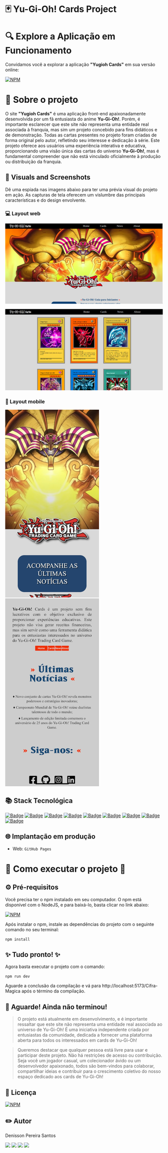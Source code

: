 # 🃏 Yu-Gi-Oh! Cards Project


# 🔍 Explore a Aplicação em Funcionamento

Convidamos você a explorar a aplicação **"Yugioh Cards"** em sua versão online: 

[![NPM](https://img.shields.io/badge/Clique%20Aqui-8A2BE2)](https://denissonpereira.github.io/yugioh-cards/)

# 📑 Sobre o projeto 

O site **"Yugioh Cards"** é uma aplicação front-end apaixonadamente desenvolvida por um fã entusiasta do anime **Yu-Gi-Oh!**. Porém, é importante esclarecer que este site não representa uma entidade real associada à franquia, mas sim um projeto concebido para fins didáticos e de demonstração. Todas as cartas presentes no projeto foram criadas de forma original pelo autor, refletindo seu interesse e dedicação à série. Este projeto oferece aos usuários uma experiência interativa e educativa, proporcionando uma visão única das cartas do universo **Yu-Gi-Oh!**, mas é fundamental compreender que não está vinculado oficialmente à produção ou distribuição da franquia.

## 📸 Visuals and Screenshots

Dê uma espiada nas imagens abaixo para ter uma prévia visual do projeto em ação. As capturas de tela oferecem um vislumbre das principais características e do design envolvente.

### 💻 Layout web
![Web 1](./public/web1.png) 

![Web 2](./public/web2.png) 

### 📱 Layout mobile
![Mobile 1](./public/mob1.jpg) ![Mobile 2](./public/mob2.jpg)

## 📚 Stack Tecnológica

[![Badge](https://img.shields.io/badge/Vite%20-%238A2BE2?style=flat&logo=vite&logoColor=white)](https://vitejs.dev/)
[![Badge](https://img.shields.io/badge/ReactJs-v18.2.0-blue?style=flat&logo=react&logoColor=white)](https://react.dev/)
[![Badge](https://img.shields.io/badge/React%20Router-6.20.0-%238A2BE2?style=flat&logo=react-router&logoColor=white)](https://reactrouter.com/)
[![Badge](https://img.shields.io/badge/Icons-v4.2.0-hotpink?style=flat&logo=react&logoColor=white)](https://react-icons.github.io/react-icons/)
[![Badge](https://img.shields.io/badge/HTML-orange?style=flat&logo=html5&logoColor=white)](https://www.w3.org/html/)
[![Badge](https://img.shields.io/badge/Sass-purple?style=flat&logo=sass&logoColor=white)](https://sass-lang.com/)
[![Badge](https://img.shields.io/badge/TypeScript-blue?style=flat&logo=typescript&logoColor=white)](https://www.typescriptlang.org/)
[![Badge](https://img.shields.io/badge/Node.js-v21.4.0-green?style=flat&logo=node.js&logoColor=white)](https://nodejs.org/)
[![Badge](https://img.shields.io/badge/React_Bootstrap-v2.9.1-purple?style=flat&logo=bootstrap&logoColor=white)](https://react-bootstrap.netlify.app/)


## 🌐 Implantação em produção

- Web: `GitHub Pages`

# 🚀 Como executar o projeto 🚀

## ⚙ Pré-requisitos

Você precisa ter o npm instalado em seu computador. O npm está disponível com o NodeJS, e para baixá-lo, basta clicar no link abaixo:

[![NPM](https://img.shields.io/npm/v/npm.svg?logo=npm)](https://nodejs.org/en) 

Após instalar o npm, instale as dependências do projeto com o seguinte comando no seu terminal:

```
npm install
```

## ✨ Tudo pronto! ✨

Agora basta executar o projeto com o comando:

```
npm run dev
```

Aguarde a conclusão da compilação e vá para http://localhost:5173/Cifra-Magica após o término da compilação.

## 🚨 Aguarde! Ainda não terminou!

>O projeto está atualmente em desenvolvimento, e é importante ressaltar que este site não representa uma entidade real associada ao universo de Yu-Gi-Oh! É uma iniciativa independente criada por entusiastas da comunidade, dedicada a fornecer uma plataforma aberta para todos os interessados em cards de Yu-Gi-Oh!

>Queremos destacar que qualquer pessoa está livre para usar e participar deste projeto. Não há restrições de acesso ou contribuição. Seja você um jogador casual, um colecionador ávido ou um desenvolvedor apaixonado, todos são bem-vindos para colaborar, compartilhar ideias e contribuir para o crescimento coletivo do nosso espaço dedicado aos cards de Yu-Gi-Oh!

## 📜 Licença

[![NPM](https://img.shields.io/npm/l/react)](https://github.com/DenissonPereira/yugioh-cards/blob/main/LICENSE) 

## ✏️ Autor 

Denisson Pereira Santos

<div> 
<a href="https://www.linkedin.com/in/denisson-pereira" target="_blank"><img src="https://img.shields.io/badge/-LinkedIn-%230077B5?style=for-the-badge&logo=linkedin&logoColor=white"  target="_blank"></a> 
<a href="https://denissonpereira.com" target="_blank"><img src="https://img.shields.io/badge/Meu%20Site-%2333cc33?style=for-the-badge&logo=fontawesome&logoColor=white&logoWidth=15&labelColor=black"  target="_blank"></a> 
<a href="https://github.com/DenissonPereira" target="_blank"><img src="https://img.shields.io/badge/GitHub-%23181717?style=for-the-badge&logo=github&logoColor=white&logoWidth=15&labelColor=black"  target="_blank"></a> 
<a href="https://www.instagram.com/denisson_pereira1?igshid=OGQ5ZDc2ODk2ZA%3D%3D&utm_source=qr" target="_blank"><img src="https://img.shields.io/badge/-Instagram-%23E4405F?style=for-the-badge&logo=instagram&logoColor=white"></a>
</div>&nbsp;&nbsp;
